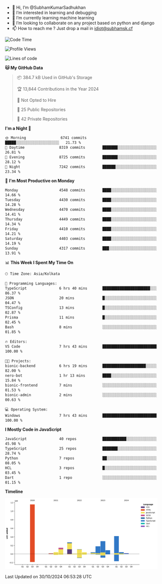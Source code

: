 - 👋 Hi, I’m @SubhamKumarSadhukhan
- 👀 I’m interested in learning and debugging
- 🌱 I’m currently learning machine learning
- 💞️ I’m looking to collaborate on any project based on python and django
- 📫 How to reach me ?
      Just drop a mail in idiot@subhamsk.cf

<!---
SubhamKumarSadhukhan/SubhamKumarSadhukhan is a ✨ special ✨ repository because its `README.md` (this file) appears on your GitHub profile.
You can click the Preview link to take a look at your changes.
--->


<!--START_SECTION:waka-->
![Code Time](http://img.shields.io/badge/Code%20Time-2%2C576%20hrs%2018%20mins-blue)

![Profile Views](http://img.shields.io/badge/Profile%20Views-4-blue)

![Lines of code](https://img.shields.io/badge/From%20Hello%20World%20I%27ve%20Written-2.8%20million%20lines%20of%20code-blue)

**🐱 My GitHub Data** 

> 📦 384.7 kB Used in GitHub's Storage 
 > 
> 🏆 13,844 Contributions in the Year 2024
 > 
> 🚫 Not Opted to Hire
 > 
> 📜 25 Public Repositories 
 > 
> 🔑 42 Private Repositories 
 > 
**I'm a Night 🦉** 

```text
🌞 Morning                6741 commits        █████░░░░░░░░░░░░░░░░░░░░   21.73 % 
🌆 Daytime                8319 commits        ███████░░░░░░░░░░░░░░░░░░   26.81 % 
🌃 Evening                8725 commits        ███████░░░░░░░░░░░░░░░░░░   28.12 % 
🌙 Night                  7242 commits        ██████░░░░░░░░░░░░░░░░░░░   23.34 % 
```
📅 **I'm Most Productive on Monday** 

```text
Monday                   4548 commits        ████░░░░░░░░░░░░░░░░░░░░░   14.66 % 
Tuesday                  4430 commits        ████░░░░░░░░░░░░░░░░░░░░░   14.28 % 
Wednesday                4470 commits        ████░░░░░░░░░░░░░░░░░░░░░   14.41 % 
Thursday                 4449 commits        ████░░░░░░░░░░░░░░░░░░░░░   14.34 % 
Friday                   4410 commits        ████░░░░░░░░░░░░░░░░░░░░░   14.21 % 
Saturday                 4403 commits        ████░░░░░░░░░░░░░░░░░░░░░   14.19 % 
Sunday                   4317 commits        ███░░░░░░░░░░░░░░░░░░░░░░   13.91 % 
```


📊 **This Week I Spent My Time On** 

```text
🕑︎ Time Zone: Asia/Kolkata

💬 Programming Languages: 
TypeScript               6 hrs 40 mins       ██████████████████████░░░   86.37 % 
JSON                     20 mins             █░░░░░░░░░░░░░░░░░░░░░░░░   04.47 % 
TSConfig                 13 mins             █░░░░░░░░░░░░░░░░░░░░░░░░   02.87 % 
Prisma                   11 mins             █░░░░░░░░░░░░░░░░░░░░░░░░   02.45 % 
Bash                     8 mins              ░░░░░░░░░░░░░░░░░░░░░░░░░   01.85 % 

🔥 Editors: 
VS Code                  7 hrs 43 mins       █████████████████████████   100.00 % 

🐱‍💻 Projects: 
bionic-backend           6 hrs 19 mins       ████████████████████░░░░░   82.00 % 
nero-bot                 1 hr 13 mins        ████░░░░░░░░░░░░░░░░░░░░░   15.84 % 
bionic-frontend          7 mins              ░░░░░░░░░░░░░░░░░░░░░░░░░   01.53 % 
bionic-admin             2 mins              ░░░░░░░░░░░░░░░░░░░░░░░░░   00.63 % 

💻 Operating System: 
Windows                  7 hrs 43 mins       █████████████████████████   100.00 % 
```

**I Mostly Code in JavaScript** 

```text
JavaScript               40 repos            ███████████░░░░░░░░░░░░░░   45.98 % 
TypeScript               25 repos            ███████░░░░░░░░░░░░░░░░░░   28.74 % 
Python                   7 repos             ██░░░░░░░░░░░░░░░░░░░░░░░   08.05 % 
HCL                      3 repos             █░░░░░░░░░░░░░░░░░░░░░░░░   03.45 % 
Dart                     1 repo              ░░░░░░░░░░░░░░░░░░░░░░░░░   01.15 % 
```



**Timeline**

![Lines of Code chart](https://raw.githubusercontent.com/SubhamKumarSadhukhan/SubhamKumarSadhukhan/main/assets/bar_graph.png)


 Last Updated on 30/10/2024 06:53:28 UTC
<!--END_SECTION:waka-->
